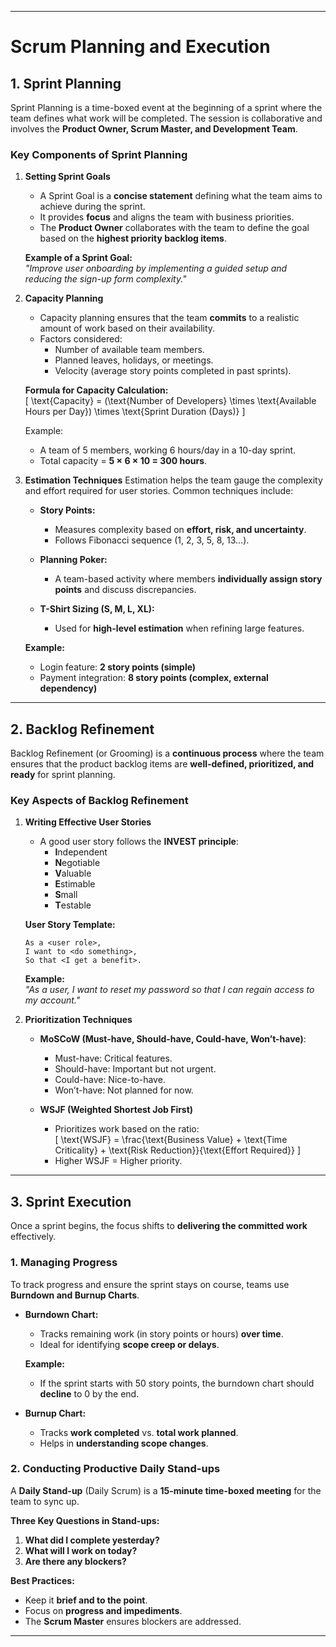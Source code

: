 
---

# **Scrum Planning and Execution**

## **1. Sprint Planning**
Sprint Planning is a time-boxed event at the beginning of a sprint where the team defines what work will be completed. The session is collaborative and involves the **Product Owner, Scrum Master, and Development Team**.

### **Key Components of Sprint Planning**
1. **Setting Sprint Goals**
   - A Sprint Goal is a **concise statement** defining what the team aims to achieve during the sprint.
   - It provides **focus** and aligns the team with business priorities.
   - The **Product Owner** collaborates with the team to define the goal based on the **highest priority backlog items**.

   **Example of a Sprint Goal:**  
   _"Improve user onboarding by implementing a guided setup and reducing the sign-up form complexity."_

2. **Capacity Planning**
   - Capacity planning ensures that the team **commits** to a realistic amount of work based on their availability.
   - Factors considered:
     - Number of available team members.
     - Planned leaves, holidays, or meetings.
     - Velocity (average story points completed in past sprints).

   **Formula for Capacity Calculation:**  
   \[
   \text{Capacity} = (\text{Number of Developers} \times \text{Available Hours per Day}) \times \text{Sprint Duration (Days)}
   \]

   Example:  
   - A team of 5 members, working 6 hours/day in a 10-day sprint.  
   - Total capacity = **5 × 6 × 10 = 300 hours**.

3. **Estimation Techniques**
   Estimation helps the team gauge the complexity and effort required for user stories. Common techniques include:

   - **Story Points:**  
     - Measures complexity based on **effort, risk, and uncertainty**.
     - Follows Fibonacci sequence (1, 2, 3, 5, 8, 13…).

   - **Planning Poker:**  
     - A team-based activity where members **individually assign story points** and discuss discrepancies.

   - **T-Shirt Sizing (S, M, L, XL):**  
     - Used for **high-level estimation** when refining large features.

   **Example:**  
   - Login feature: **2 story points (simple)**  
   - Payment integration: **8 story points (complex, external dependency)**

---

## **2. Backlog Refinement**
Backlog Refinement (or Grooming) is a **continuous process** where the team ensures that the product backlog items are **well-defined, prioritized, and ready** for sprint planning.

### **Key Aspects of Backlog Refinement**
1. **Writing Effective User Stories**
   - A good user story follows the **INVEST principle**:
     - **I**ndependent
     - **N**egotiable
     - **V**aluable
     - **E**stimable
     - **S**mall
     - **T**estable

   **User Story Template:**  
   ```
   As a <user role>,
   I want to <do something>,
   So that <I get a benefit>.
   ```
   **Example:**  
   _"As a user, I want to reset my password so that I can regain access to my account."_

2. **Prioritization Techniques**
   - **MoSCoW (Must-have, Should-have, Could-have, Won’t-have)**:
     - Must-have: Critical features.
     - Should-have: Important but not urgent.
     - Could-have: Nice-to-have.
     - Won’t-have: Not planned for now.

   - **WSJF (Weighted Shortest Job First)**
     - Prioritizes work based on the ratio:  
       \[
       \text{WSJF} = \frac{\text{Business Value} + \text{Time Criticality} + \text{Risk Reduction}}{\text{Effort Required}}
       \]
     - Higher WSJF = Higher priority.

---

## **3. Sprint Execution**
Once a sprint begins, the focus shifts to **delivering the committed work** effectively.

### **1. Managing Progress**
To track progress and ensure the sprint stays on course, teams use **Burndown and Burnup Charts**.

- **Burndown Chart:**
  - Tracks remaining work (in story points or hours) **over time**.
  - Ideal for identifying **scope creep or delays**.

  **Example:**  
  - If the sprint starts with 50 story points, the burndown chart should **decline** to 0 by the end.

- **Burnup Chart:**
  - Tracks **work completed** vs. **total work planned**.
  - Helps in **understanding scope changes**.

### **2. Conducting Productive Daily Stand-ups**
A **Daily Stand-up** (Daily Scrum) is a **15-minute time-boxed meeting** for the team to sync up.

**Three Key Questions in Stand-ups:**
1. **What did I complete yesterday?**
2. **What will I work on today?**
3. **Are there any blockers?**

**Best Practices:**
- Keep it **brief and to the point**.
- Focus on **progress and impediments**.
- The **Scrum Master** ensures blockers are addressed.

---

